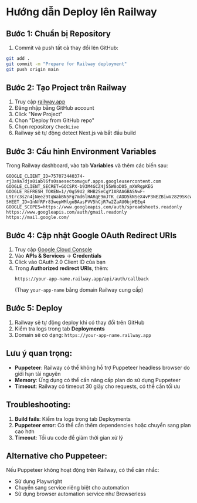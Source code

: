 # Hướng dẫn Deploy lên Railway

## Bước 1: Chuẩn bị Repository

1. Commit và push tất cả thay đổi lên GitHub:
```bash
git add .
git commit -m "Prepare for Railway deployment"
git push origin main
```

## Bước 2: Tạo Project trên Railway

1. Truy cập [railway.app](https://railway.app)
2. Đăng nhập bằng GitHub account
3. Click "New Project"
4. Chọn "Deploy from GitHub repo"
5. Chọn repository `CheckLive`
6. Railway sẽ tự động detect Next.js và bắt đầu build

## Bước 3: Cấu hình Environment Variables

Trong Railway dashboard, vào tab **Variables** và thêm các biến sau:

```
GOOGLE_CLIENT_ID=757073440374-rj3a9a7dja0iabl6fs0saesectomvguf.apps.googleusercontent.com
GOOGLE_CLIENT_SECRET=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
GOOGLE_REFRESH_TOKEN=1//0g59U2_RHB2SeCgYIARAAGBASNwF-L9Irc3s2n4jNeez9tqWabBN5Fg7md6lHARqE9mJTK_cADD5kNSeX4vP3NEZBiwV2829SKcw
SHEET_ID=1nNfRFr83wepWMlgoBAasPVV5hCjR7w2ZaAU0bjWEEq4
GOOGLE_SCOPES=https://www.googleapis.com/auth/spreadsheets.readonly https://www.googleapis.com/auth/gmail.readonly https://mail.google.com/
```

## Bước 4: Cập nhật Google OAuth Redirect URIs

1. Truy cập [Google Cloud Console](https://console.cloud.google.com)
2. Vào **APIs & Services** → **Credentials**
3. Click vào OAuth 2.0 Client ID của bạn
4. Trong **Authorized redirect URIs**, thêm:
   ```
   https://your-app-name.railway.app/api/auth/callback
   ```
   (Thay `your-app-name` bằng domain Railway cung cấp)

## Bước 5: Deploy

1. Railway sẽ tự động deploy khi có thay đổi trên GitHub
2. Kiểm tra logs trong tab **Deployments**
3. Domain sẽ có dạng: `https://your-app-name.railway.app`

## Lưu ý quan trọng:

- **Puppeteer**: Railway có thể không hỗ trợ Puppeteer headless browser do giới hạn tài nguyên
- **Memory**: Ứng dụng có thể cần nâng cấp plan do sử dụng Puppeteer
- **Timeout**: Railway có timeout 30 giây cho requests, có thể cần tối ưu

## Troubleshooting:

1. **Build fails**: Kiểm tra logs trong tab Deployments
2. **Puppeteer error**: Có thể cần thêm dependencies hoặc chuyển sang plan cao hơn
3. **Timeout**: Tối ưu code để giảm thời gian xử lý

## Alternative cho Puppeteer:

Nếu Puppeteer không hoạt động trên Railway, có thể cân nhắc:
- Sử dụng Playwright
- Chuyển sang service riêng biệt cho automation
- Sử dụng browser automation service như Browserless 